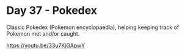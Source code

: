# Day 37 - Pokedex

Classic Pokedex (Pokemon encyclopaedia), helping keeping track of Pokemon met and/or caught.

https://youtu.be/33u7KjGApwY
